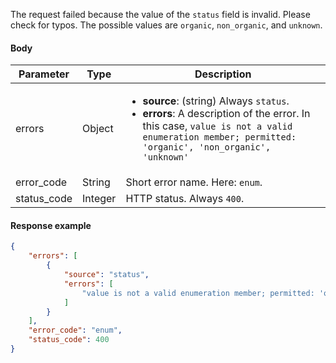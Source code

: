 <!--- InvalidEnumerationMember --->

The request failed because the value of the `status` field is invalid. Please check for typos. The possible values are `organic`, `non_organic`, and `unknown`.

#### Body

| Parameter   | Type    | Description                                                  |
| ----------- | ------- | ------------------------------------------------------------ |
| errors      | Object  | <ul><li> **source**: (string) Always `status`.</li><li> **errors**: A description of the error. In this case,  `value is not a valid enumeration member; permitted: 'organic', 'non_organic', 'unknown'`</li></ul> |
| error_code  | String  | Short error name. Here: `enum`.                              |
| status_code | Integer | HTTP status. Always `400`.                                   |

#### Response example

```json
{
    "errors": [
        {
            "source": "status",
            "errors": [
                "value is not a valid enumeration member; permitted: 'organic', 'non_organic', 'unknown'"
            ]
        }
    ],
    "error_code": "enum",
    "status_code": 400
}
```

